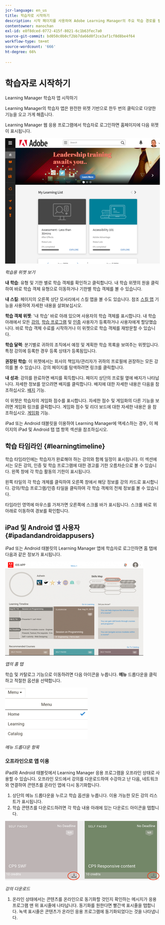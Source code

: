 ```yaml
---
jcr-language: en_us
title: 학습자로 시작하기
description: 시작 페이지를 사용하여 Adobe Learning Manager의 주요 학습 경로를 탐색합니다.
contentowner: manochan
exl-id: e8f8dced-0772-415f-8021-6c1b63fec7a0
source-git-commit: bd050c0b0cf2bb7da66d0f2ce3af1cf0d8be4f64
workflow-type: tm+mt
source-wordcount: '666'
ht-degree: 66%

---
```


# 학습자로 시작하기

Learning Manager 학습자 앱 시작하기

Learning Manager의 학습자 앱은 완전한 위젯 기반으로 한두 번의 클릭으로 다양한 기능을 오고 가게 해줍니다.

Learning Manager 웹 응용 프로그램에서 학습자로 로그인하면 홈페이지에 다음 위젯이 표시됩니다.

![](assets/l-1.png)

*학습용 위젯 보기*

**내 학습**: 유형 및 기한 별로 학습 객체를 확인하고 클릭합니다. 내 학습 위젯의 원을 클릭하여 바로 학습 객체 유형으로 이동하거나 기한별 학습 객체를 볼 수 있습니다.

**내 스킬**: 페이지의 오른쪽 상단 모서리에서 스킬 맵을 볼 수도 있습니다. 참조  [스킬 맵](skills-levels.md) 기능을 사용하여 자세한 내용을 살펴보십시오.

**학습 객체 위젯**: &#39;내 학습&#39; 바로 아래 있으며 사용자의 학습 객체를 표시합니다. 내 학습 아래에서 모든  [강의](courses.md),  [학습 프로그램](learning-programs.md) 및  [인증](certifications.md) 사용자가 등록하거나 사용자에게 할당했습니다. 바로 학습 객체 수료를 시작하거나 이 위젯으로 학습 객체를 재방문할 수 있습니다.

**학습 달력**: 분기별로 귀하의 조직에서 예정 및 계획한 학습 목록을 보여주는 위젯입니다. 특정 강의에 등록한 경우 등록 상태가 등록됨입니다.

**권장된 학습**: 이 위젯에서는 회사의 책임자/관리자가 귀하의 프로필에 권장하는 모든 강의를 볼 수 있습니다. 강의 페이지를 탐색하려면 링크를 클릭합니다.

**내 성과**: 강의를 완료하면 배지를 획득합니다. 페이지 상단의 프로필 옆에 배지가 나타납니다. 자세한 정보를 얻으려면 배지를 클릭합니다. 배지에 대한 자세한 내용은 다음을 참조하십시오.  [배지](badges.md) 기능.

이 위젯은 학습자의 게임화 점수를 표시합니다. 자세한 점수 및 게임화의 다른 기능을 보려면 게임화 링크를 클릭합니다. 게임화 점수 및 리더 보드에 대한 자세한 내용은 을 참조하십시오.  [게임화](gamification.md) 기능.

iPad 또는 Android 태블릿을 이용하여 Learning Manager에 액세스하는 경우, 이 페이지의 iPad 및 Android 탭 앱 항목 섹션을 참조하십시오.

## 학습 타임라인 {#learningtimeline}

학습 타임라인에는 학습자가 완료해야 하는 강의와 함께 일정이 표시됩니다. 이 섹션에서는 모든 강의, 인증 및 학습 프로그램에 대한 경고를 기한 오름차순으로 볼 수 있습니다. 왼쪽 창에 각 학습 활동의 기한이 표시됩니다.

왼쪽 타일의 각 학습 개체를 클릭하여 오른쪽 창에서 해당 정보를 강의 카드로 표시합니다. 강의/학습 프로그램/인증 타일을 클릭하여 각 학습 객체의 전체 정보를 볼 수 있습니다.

타임라인 영역에 마우스를 가져가면 오른쪽에 스크롤 바가 표시됩니다. 스크롤 바로 위아래로 이동하여 경보를 확인합니다.

## iPad 및 Android 앱 사용자 {#ipadandandroidappusers}

iPad 또는 Android 태블릿의 Learning Manager 앱에 학습자로 로그인하면 홈 탭에 다음과 같은 정보가 표시됩니다.

![](assets/screenshot-2015-08-07-12-24-40-e1439211134842.png)

*앱의 홈 탭*

학습 및 카탈로그 기능으로 이동하려면 다음 아이콘을 누릅니다. **메뉴** 드롭다운을 클릭하고 적절한 옵션을 선택합니다.

![](assets/menu-ipad.png)

*메뉴 드롭다운 항목*

### 오프라인으로 앱 이용

iPad와 Android 태블릿에서 Learning Manager 응용 프로그램을 오프라인 상태로 사용할 수 있습니다. 오프라인 모드에서 강의를 다운로드하여 수강하고 난 다음, 네트워크와 연결하여 콘텐츠를 온라인 앱에 다시 동기화합니다.

1. 상단의 메뉴 드롭다운을 누르고 학습 옵션을 누릅니다. 이용 가능한 모든 강의 리스트가 표시됩니다.
1. 학습 콘텐츠를 다운로드하려면 각 학습 내용 아래에 있는 다운로드 아이콘을 탭합니다.

![](assets/download-ipad.png)

*강의 다운로드*

1. 온라인 상태에서는 콘텐츠를 온라인으로 동기화할 것인지 확인하는 메시지가 응용 프로그램 맨 위 표시줄에 나타납니다. 동기화를 원한다면 빨간색 표시줄을 탭합니다. 녹색 표시줄은 콘텐츠가 온라인 응용 프로그램에 동기화되었다는 것을 나타냅니다.

<!--### Track device storage

You can monitor your device storage periodically.

Tap the profile icon at the upper-right corner of the app and tap **Device Storage** menu option.

![](assets/device-storage-option-ipad.png)

An app storage information dialog appears as shown below.

![](assets/device-storage-detailed-e1439211162955.png)

Using the app storage information, you can check the total space of device, app and the downloaded courses. This information enables you to download courses accordingly. To delete the downloaded courses in the device, tap X icon adjacent to each course name.-->
